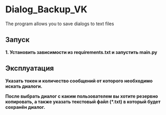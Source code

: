 # Dialog_Backup_VK
The program allows you to save dialogs to text files

## Запуск
**1. Установить зависимости из requirements.txt и запустить main.py**

## Эксплуатация
**Указать токен и количество сообщений от которого необходимо искать диалоги.**

**После выбрать диалог с каким пользователем вы хотите резервно копировать, а также указать текстовый файл (*.txt) в который будет сохранён диалог.**
